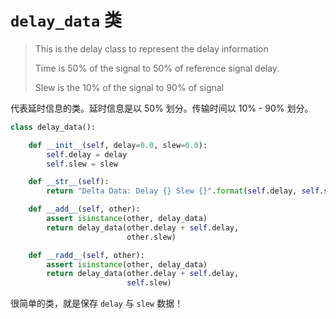 # `delay_data` 类

> This is the delay class to represent the delay information
>
> Time is 50% of the signal to 50% of reference signal delay.
>
> Slew is the 10% of the signal to 90% of signal

代表延时信息的类。延时信息是以 50% 划分。传输时间以 10% - 90% 划分。

```python
class delay_data():

    def __init__(self, delay=0.0, slew=0.0):
        self.delay = delay
        self.slew = slew

    def __str__(self):
        return "Delta Data: Delay {} Slew {}".format(self.delay, self.slew)

    def __add__(self, other):
        assert isinstance(other, delay_data)
        return delay_data(other.delay + self.delay,
                          other.slew)

    def __radd__(self, other):
        assert isinstance(other, delay_data)
        return delay_data(other.delay + self.delay,
                          self.slew)
```

很简单的类，就是保存 `delay` 与 `slew` 数据！